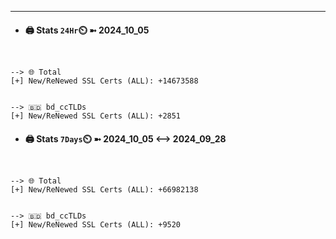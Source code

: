 

---
- #### 🖨️ **Stats** `24Hr`⏲️ ➼ 2024_10_05
```console


--> 🌐 Total
[+] New/ReNewed SSL Certs (ALL): +14673588


--> 🇧🇩 bd_ccTLDs
[+] New/ReNewed SSL Certs (ALL): +2851

```

- #### 🖨️ **Stats** `7Days`⏲️ ➼ 2024_10_05 <--> 2024_09_28
```console


--> 🌐 Total
[+] New/ReNewed SSL Certs (ALL): +66982138


--> 🇧🇩 bd_ccTLDs
[+] New/ReNewed SSL Certs (ALL): +9520

```

